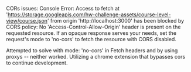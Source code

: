 CORs issues: 
Console Error: Access to fetch at 'https://storage.googleapis.com/hw-challenge-assets/course-level-view/course.json' from origin 'http://localhost:3000' has been blocked by CORS policy: No 'Access-Control-Allow-Origin' header is present on the requested resource. If an opaque response serves your needs, set the request's mode to 'no-cors' to fetch the resource with CORS disabled.

Attempted to solve with mode: 'no-cors' in Fetch headers and by using proxys -- neither worked. Utilizing a chrome extension that bypasses cors to continue development. 